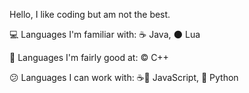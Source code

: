 Hello, I like coding but am not the best.


💻 Languages I'm familiar with: ☕ Java, 🌑 Lua

🙂 Languages I'm fairly good at: © C++

😕 Languages I can work with: ☕📜 JavaScript, 🐍 Python
